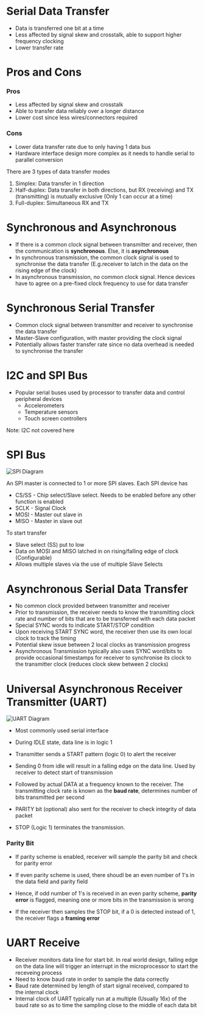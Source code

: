 # Serial Data Transfer

- Data is transferred one bit at a time
- Less affected by signal skew and crosstalk, able to support higher frequency clocking
- Lower transfer rate

# Pros and Cons

### Pros

- Less affected by signal skew and crosstalk
- Able to transfer data reliably over a longer distance
- Lower cost since less wires/connectors required

### Cons

- Lower data transfer rate due to only having 1 data bus
- Hardware interface design more complex as it needs to handle serial to parallel conversion

There are 3 types of data transfer modes

1. Simplex: Data transfer in 1 direction
2. Half-duplex: Data transfer in both directions, but RX (receiving) and TX (transmitting) is mutually exclusive (Only 1 can occur at a time)
3. Full-duplex: Simultaneous RX and TX

# Synchronous and Asynchronous

- If there is a common clock signal between transmitter and receiver, then the communication is **synchronous**. Else, it is **asynchronous**
- In synchronous transmission, the common clock signal is used to synchronise the data transfer (E.g.receiver to latch in the data on the rising edge of the clock)
- In asynchronous transmission, no common clock signal. Hence devices have to agree on a pre-fixed clock frequency to use for data transfer

# Synchronous Serial Transfer

- Common clock signal between transmitter and receiver to synchronise the data transfer
- Master-Slave configuration, with master providing the clock signal
- Potentially allows faster transfer rate since no data overhead is needed to synchronise the transfer

# I2C and SPI Bus

- Popular serial buses used by processor to transfer data and control peripheral devices
  - Accelerometers
  - Temperature sensors
  - Touch screen controllers

Note: I2C not covered here

# SPI Bus

![SPI Diagram](https://en.wikipedia.org/wiki/Serial_Peripheral_Interface#/media/File:SPI_three_slaves.svg)

An SPI master is connected to 1 or more SPI slaves. Each SPI device has

- CS/SS - Chip select/Slave select. Needs to be enabled before any other function is enabled
- SCLK - Signal Clock
- MOSI - Master out slave in
- MISO - Master in slave out

To start transfer

- Slave select (SS) put to low
- Data on MOSI and MISO latched in on rising/falling edge of clock (Configurable)
- Allows multiple slaves via the use of multiple Slave Selects

# Asynchronous Serial Data Transfer

- No common clock provided between transmitter and receiver
- Prior to transmission, the receiver needs to know the transmitting clock rate and number of bits that are to be transferred with each data packet
- Special SYNC words to indicate START/STOP condition
- Upon receiving START SYNC word, the receiver then use its own local clock to track the timing
- Potential skew issue between 2 local clocks as transmission progress
- Asynchronous Transmission typically also uses SYNC word/bits to provide occasional timestamps for receiver to synchronise its clock to the transmitter clock (reduces clock skew between 2 clocks)

# Universal Asynchronous Receiver Transmitter (UART)

![UART Diagram](https://www.circuitbasics.com/wp-content/uploads/2016/01/Introduction-to-UART-Data-Transmission-Diagram.png)

- Most commonly used serial interface

- During IDLE state, data line is in logic 1
- Transmitter sends a START pattern (logic 0) to alert the receiver
- Sending 0 from idle will result in a falling edge on the data line. Used by receiver to detect start of transmission
- Followed by actual DATA at a frequency known to the receiver. The transmitting clock rate is known as the **baud rate**, determines number of bits transmitted per second
- PARITY bit (optional) also sent for the receiver to check integrity of data packet
- STOP (Logic 1) terminates the transmission.

### Parity Bit

- If parity scheme is enabled, receiver will sample the parity bit and check for parity error
- If even parity scheme is used, there shoudl be an even number of 1's in the data field and parity field
- Hence, if odd number of 1's is received in an even parity scheme, **parity error** is flagged, meaning one or more bits in the transmission is wrong

- If the receiver then samples the STOP bit, if a 0 is detected instead of 1, the receiver flags a **framing error**

# UART Receive

- Receiver monitors data line for start bit. In real world design, falling edge on the data line will trigger an interrupt in the microprocessor to start the receveing process
- Need to know baud rate in order to sample the data correctly
- Baud rate determined by length of start signal received, compared to the internal clock
- Internal clock of UART typically run at a multiple (Usually 16x) of the baud rate so as to time the sampling close to the middle of each data bit
